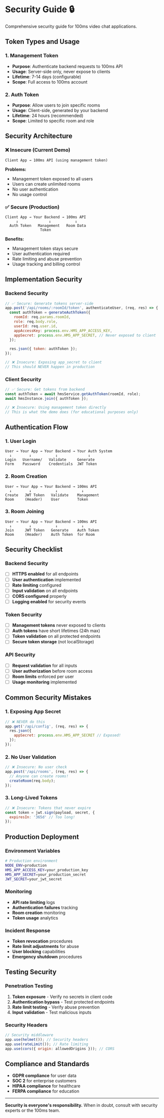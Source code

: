 # Security Guide 🔒

Comprehensive security guide for 100ms video chat applications.

## Token Types and Usage

### 1. Management Token
- **Purpose**: Authenticate backend requests to 100ms API
- **Usage**: Server-side only, never expose to clients
- **Lifetime**: 7-14 days (configurable)
- **Scope**: Full access to 100ms account

### 2. Auth Token
- **Purpose**: Allow users to join specific rooms
- **Usage**: Client-side, generated by your backend
- **Lifetime**: 24 hours (recommended)
- **Scope**: Limited to specific room and role

## Security Architecture

### ❌ Insecure (Current Demo)
```
Client App → 100ms API (using management token)
```
**Problems:**
- Management token exposed to all users
- Users can create unlimited rooms
- No user authentication
- No usage control

### ✅ Secure (Production)
```
Client App → Your Backend → 100ms API
     ↓              ↓           ↓
  Auth Token   Management   Room Data
                Token
```
**Benefits:**
- Management token stays secure
- User authentication required
- Rate limiting and abuse prevention
- Usage tracking and billing control

## Implementation Security

### Backend Security
```javascript
// ✅ Secure: Generate tokens server-side
app.post('/api/rooms/:roomId/token', authenticateUser, (req, res) => {
  const authToken = generateAuthToken({
    roomId: req.params.roomId,
    role: req.body.role,
    userId: req.user.id,
    appAccessKey: process.env.HMS_APP_ACCESS_KEY,
    appSecret: process.env.HMS_APP_SECRET, // Never exposed to client
  });
  
  res.json({ token: authToken });
});

// ❌ Insecure: Exposing app_secret to client
// This should NEVER happen in production
```

### Client Security
```typescript
// ✅ Secure: Get tokens from backend
const authToken = await hmsService.getAuthToken(roomId, role);
await hmsInstance.join({ authToken });

// ❌ Insecure: Using management token directly
// This is what the demo does (for educational purposes only)
```

## Authentication Flow

### 1. User Login
```
User → Your App → Your Backend → Your Auth System
  ↓        ↓           ↓              ↓
Login   Username/   Validate     Generate
Form    Password    Credentials  JWT Token
```

### 2. Room Creation
```
User → Your App → Your Backend → 100ms API
  ↓        ↓           ↓           ↓
Create   JWT Token   Validate    Management
Room     (Header)    User        Token
```

### 3. Room Joining
```
User → Your App → Your Backend → 100ms API
  ↓        ↓           ↓           ↓
Join     JWT Token   Generate    Auth Token
Room     (Header)    Auth Token  for Room
```

## Security Checklist

### Backend Security
- [ ] **HTTPS enabled** for all endpoints
- [ ] **User authentication** implemented
- [ ] **Rate limiting** configured
- [ ] **Input validation** on all endpoints
- [ ] **CORS configured** properly
- [ ] **Logging enabled** for security events

### Token Security
- [ ] **Management tokens** never exposed to clients
- [ ] **Auth tokens** have short lifetimes (24h max)
- [ ] **Token validation** on all protected endpoints
- [ ] **Secure token storage** (not localStorage)

### API Security
- [ ] **Request validation** for all inputs
- [ ] **User authorization** before room access
- [ ] **Room limits** enforced per user
- [ ] **Usage monitoring** implemented

## Common Security Mistakes

### 1. Exposing App Secret
```javascript
// ❌ NEVER do this
app.get('/api/config', (req, res) => {
  res.json({
    appSecret: process.env.HMS_APP_SECRET // Exposed!
  });
});
```

### 2. No User Validation
```javascript
// ❌ Insecure: No user check
app.post('/api/rooms', (req, res) => {
  // Anyone can create rooms!
  createRoom(req.body);
});
```

### 3. Long-Lived Tokens
```javascript
// ❌ Insecure: Tokens that never expire
const token = jwt.sign(payload, secret, {
  expiresIn: '365d' // Too long!
});
```

## Production Deployment

### Environment Variables
```bash
# Production environment
NODE_ENV=production
HMS_APP_ACCESS_KEY=your_production_key
HMS_APP_SECRET=your_production_secret
JWT_SECRET=your_jwt_secret
```

### Monitoring
- **API rate limiting** logs
- **Authentication failures** tracking
- **Room creation** monitoring
- **Token usage** analytics

### Incident Response
- **Token revocation** procedures
- **Rate limit adjustments** for abuse
- **User blocking** capabilities
- **Emergency shutdown** procedures

## Testing Security

### Penetration Testing
1. **Token exposure** - Verify no secrets in client code
2. **Authentication bypass** - Test protected endpoints
3. **Rate limit testing** - Verify abuse prevention
4. **Input validation** - Test malicious inputs

### Security Headers
```javascript
// Security middleware
app.use(helmet()); // Security headers
app.use(rateLimit()); // Rate limiting
app.use(cors({ origin: allowedOrigins })); // CORS
```

## Compliance and Standards

- **GDPR compliance** for user data
- **SOC 2** for enterprise customers
- **HIPAA compliance** for healthcare
- **FERPA compliance** for education

---

**Security is everyone's responsibility.** When in doubt, consult with security experts or the 100ms team.